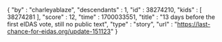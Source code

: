 {
  "by" : "charleyablaze",
  "descendants" : 1,
  "id" : 38274210,
  "kids" : [ 38274281 ],
  "score" : 12,
  "time" : 1700033551,
  "title" : "13 days before the first eIDAS vote, still no public text",
  "type" : "story",
  "url" : "https://last-chance-for-eidas.org/update-151123"
}
